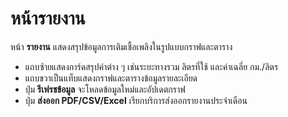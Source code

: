 # หน้ารายงาน

หน้า **รายงาน** แสดงสรุปข้อมูลการเติมเชื้อเพลิงในรูปแบบกราฟและตาราง

- แถบซ้ายแสดงการ์ดสรุปค่าต่าง ๆ เช่นระยะทางรวม ลิตรที่ใช้ และค่าเฉลี่ย กม./ลิตร
- แถบขวาเป็นแท็บแสดงกราฟและตารางข้อมูลรายละเอียด
- ปุ่ม **รีเฟรชข้อมูล** จะโหลดข้อมูลใหม่และอัปเดตกราฟ
- ปุ่ม **ส่งออก PDF/CSV/Excel** เรียกบริการส่งออกรายงานประจำเดือน

